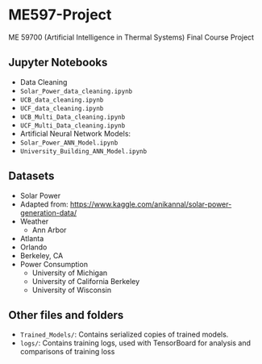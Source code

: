 # ME597-Project
ME 59700 (Artificial Intelligence in Thermal Systems) Final Course Project

## Jupyter Notebooks
 - Data Cleaning
  - `Solar_Power_data_cleaning.ipynb`
  - `UCB_data_cleaning.ipynb`
  - `UCF_data_cleaning.ipynb`
  - `UCB_Multi_Data_cleaning.ipynb`
  - `UCF_Multi_Data_cleaning.ipynb`
 - Artificial Neural Network Models:
  - `Solar_Power_ANN_Model.ipynb`
  - `University_Building_ANN_Model.ipynb`

## Datasets
 - Solar Power
  - Adapted from: https://www.kaggle.com/anikannal/solar-power-generation-data/
 - Weather
 	- Ann Arbor
  - Atlanta
  - Orlando
  - Berkeley, CA
 - Power Consumption
 	- University of Michigan
 	- University of California Berkeley
 	- University of Wisconsin

## Other files and folders
- `Trained_Models/`: Contains serialized copies of trained models.
- `logs/`: Contains training logs, used with TensorBoard for analysis and comparisons of training loss
